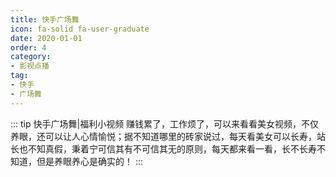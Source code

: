 ```yaml
---
title: 快手广场舞
icon: fa-solid fa-user-graduate
date: 2020-01-01
order: 4
category:
- 影视点播
tag:
- 快手
- 广场舞
---
```

::: tip 快手广场舞|福利小视频
赚钱累了，工作烦了，可以来看看美女视频，不仅养眼，还可以让人心情愉悦；据不知道哪里的砖家说过，每天看美女可以长寿，站长也不知真假，秉着宁可信其有不可信其无的原则，每天都来看一看，长不长寿不知道，但是养眼养心是确实的！
:::

<ArtPlayer :src="state.Src" :config="artPlayerConfig" />

<script setup lang="ts">
  import artplayerPluginDanmuku from "artplayer-plugin-danmuku";
  import artplayerPluginHlsQuality from "artplayer-plugin-hls-quality";
  import { artplayerPlaylist } from 'artplayer-playlist'
  import vod from 'db/vod'
  import { Dec } from 'db/crypt.js'
  import { useStorage } from '@vueuse/core'
  import { onMounted } from "vue";

  const state = useStorage(
    "list-dygcw",
    {
      Src: "",
      PlayList: []
    }
  )
  onMounted(async () => {
    const { data } = await vod.find({ "name": "ksgcw" })
    state.value.PlayList = data
  });

  const customPlayer = (art) => {
    art.on('ready', () => {
      art.plugins.artplayerPlaylist.hi()
    });
  };

  const artPlayerConfig = {
    poster: 'https://img.viptv.work/iptv/ads.png',
    isLive: true,
    autoSize: true,
    fullscreen: true,
    fullscreenWeb: true,
    url: 'https:\/\/t25.cdn2020.com\/video\/m3u8\/2024\/04\/23\/d93a6c8c\/index.m3u8',
    type: 'm3u8',
    customType: {
      m3u8: async (video, url, art) => {
        if (video.canPlayType("application/x-mpegURL") || video.canPlayType("application/vnd.apple.mpegURL")) {
          video.src = url;
        } else {
          const HLS = (await import("hls.js/dist/hls.min.js")).default;
          const hls = new HLS();
          hls.attachMedia(video);
          hls.on(HLS.Events.MEDIA_ATTACHED, () => {
            hls.loadSource(url);
          });
          art.on("destroy", () => {
            hls.destroy();
          });
        }
      },
      flv: (video, url, art) => {
        if (flvjs.isSupported()) {
          if (art.flv) art.flv.destroy();
          const flv = flvjs.createPlayer({ type: 'flv', url });
          flv.attachvideo(video);
          flv.load();
          art.flv = flv;
          art.on('destroy', () => flv.destroy());
        } else {
          art.notice.show = 'Unsupported playback format: flv';
        }
      },
      mpd: (video, url, art) => {
        if (dashjs.supportsMediaSource()) {
          if (art.dash) art.dash.destroy();
          const dash = dashjs.MediaPlayer().create();
          dash.initialize(video, url, art.option.autoplay);
          art.dash = dash;
          art.on('destroy', () => dash.destroy());
        } else {
          art.notice.show = 'Unsupported playback format: mpd';
        }
      }
    },
    plugins: [
      artplayerPluginDanmuku({
        danmuku: "https://raw.gitmirror.com/zhw2590582/assets-cdn/master/danmuku/one-more-time-one-more-chance.xml"
      }),
      artplayerPlaylist({
        rebuildPlayer: true,
        autoNext: true,
        playlist: state.value.PlayList
      }),
      artplayerPluginHlsQuality({
        control: true,
        setting: true,
        getResolution: (level) => level.height + 'P',
        title: 'Quality',
        auto: 'Auto',
      }),
    ],
  }
</script>